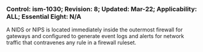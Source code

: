 ### Control: ism-1030; Revision: 8; Updated: Mar-22; Applicability: ALL; Essential Eight: N/A
<p>A NIDS or NIPS is located immediately inside the outermost firewall for gateways and configured to generate event logs and alerts for network traffic that contravenes any rule in a firewall ruleset.</p>